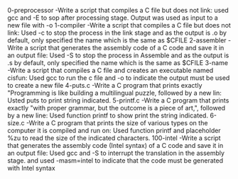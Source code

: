 0-preprocessor -Write a script that compiles a C file but does not link: used gcc and -E to sop after processing stage. Output was used as input to a new file with -o
1-compiler -Write a script that compiles a C file but does not link: Used -c to stop the process in the link stage and as the output is .o by default, only specified the name which is the same as $CFILE
2-assembler -Write a script that generates the assembly code of a C code and save it in an output file: Used -S to stop the process in Assemble and as the output is .s by default, only specified the name which is the same as $CFILE
3-name -Write a script that compiles a C file and creates an executable named cisfun: Used gcc to run the c file and -o to indicate the output must be used to create a new file
4-puts.c -Write a C program that prints exactly "Programming is like building a multilingual puzzle, followed by a new lin: Usted puts to print string indicated.
5-printf.c -Write a C program that prints exactly "with proper grammar, but the outcome is a piece of art,", followed by a new line: Used function printf to show print the string indicated. 
6-size.c -Write a C program that prints the size of various types on the computer it is compiled and run on: Used function printf and placeholder %zu to read the size of the indicated characters.
100-intel -Write a script that generates the assembly code (Intel syntax) of a C code and save it in an output file: Used gcc and -S to interrupt the translation in the assembly stage. and used -masm=intel to indicate that the code must be generated with Intel syntax
